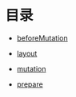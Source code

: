 # 目录


- [beforeMutation](./beforeMutation.md)

- [layout](./layout.md)

- [mutation](./mutation.md)

- [prepare](./prepare.md)

